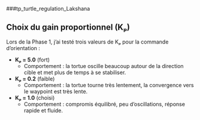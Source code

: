 ###tp_turtle_regulation_Lakshana 

## Choix du gain proportionnel (Kₚ)

Lors de la Phase 1, j’ai testé trois valeurs de Kₚ pour la commande d’orientation :

- **Kₚ = 5.0** (fort)  
  - Comportement : la tortue oscille beaucoup autour de la direction cible et met plus de temps à se stabiliser.  
- **Kₚ = 0.2** (faible)  
  - Comportement : la tortue tourne très lentement, la convergence vers le waypoint est très lente.  
- **Kₚ = 1.0** (choisi)  
  - Comportement : compromis équilibré, peu d’oscillations, réponse rapide et fluide.  

